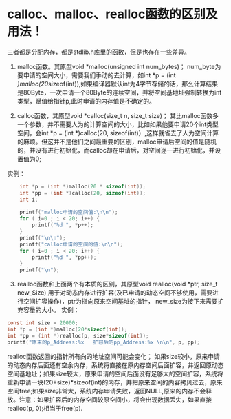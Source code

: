 # calloc、malloc、realloc函数的区别及用法！
三者都是分配内存，都是stdlib.h库里的函数，但是也存在一些差异。

1. malloc函数。其原型void *malloc(unsigned int num_bytes)；
num_byte为要申请的空间大小，需要我们手动的去计算，如int *p = (int *)malloc(20*sizeof(int)),如果编译器默认int为4字节存储的话，那么计算结果是80Byte，一次申请一个80Byte的连续空间，并将空间基地址强制转换为int类型，赋值给指针p,此时申请的内存值是不确定的。

2. calloc函数，其原型void *calloc(size_t n, size_t size)；
其比malloc函数多一个参数，并不需要人为的计算空间的大小，比如如果他要申请20个int类型空间，会int *p = (int *)calloc(20, sizeof(int)）,这样就省去了人为空间计算的麻烦。但这并不是他们之间最重要的区别，malloc申请后空间的值是随机的，并没有进行初始化，而calloc却在申请后，对空间逐一进行初始化，并设置值为0;

实例：
```c
    int *p = (int *)malloc(20 * sizeof(int));
    int *pp = (int *)calloc(20, sizeof(int));
    int i;
    
    printf("malloc申请的空间值:\n\n");
    for ( i=0 ; i < 20; i++) {
        printf("%d ", *p++);
    }
    printf("\n\n");
    printf("calloc申请的空间的值:\n\n");
    for ( i=0 ; i < 20; i++) {
        printf("%d ", *pp++);
    }
    printf("\n");
```
3. realloc函数和上面两个有本质的区别，其原型void realloc(void *ptr, size_t new_Size)
用于对动态内存进行扩容(及已申请的动态空间不够使用，需要进行空间扩容操作)，ptr为指向原来空间基址的指针， new_size为接下来需要扩充容量的大小。
实例：
```c
const int size = 20000;
int *p = (int *)malloc(20*sizeof(int));
int *pp = (int *)realloc(p, size*sizeof(int));
printf("原来的p_Address:%x   扩容后的pp_Address:%x \n\n", p, pp);
```
realloc函数返回的指针所有向的地址空间可能会变化；
如果size较小，原来申请的动态内存后面还有空余内存，系统将直接在原内存空间后面扩容，并返回原动态空间基地址；如果size较大，原来申请的空间后面没有足够大的空间扩容，系统将重新申请一块(20+size)*sizeof(int)的内存，并把原来空间的内容拷贝过去，原来空间free;如果size非常大，系统内存申请失败，返回NULL,原来的内存不会释放。注意：如果扩容后的内存空间较原空间小，将会出现数据丢失，如果直接realloc(p, 0);相当于free(p).